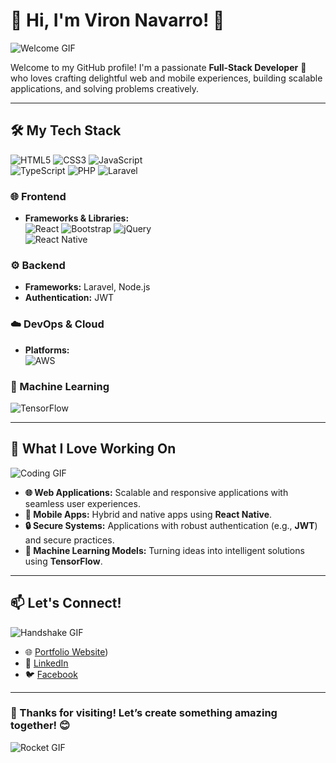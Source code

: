 # 🌟 Hi, I'm Viron Navarro! 👋  
![Welcome GIF](https://media.giphy.com/media/hvRJCLFzcasrR4ia7z/giphy.gif)  

Welcome to my GitHub profile! I'm a passionate **Full-Stack Developer** 🚀 who loves crafting delightful web and mobile experiences, building scalable applications, and solving problems creatively.

---

## 🛠️ My Tech Stack  
![HTML5](https://img.shields.io/badge/-HTML5-E34F26?logo=html5&logoColor=white&style=for-the-badge) 
![CSS3](https://img.shields.io/badge/-CSS3-1572B6?logo=css3&logoColor=white&style=for-the-badge) 
![JavaScript](https://img.shields.io/badge/-JavaScript-F7DF1E?logo=javascript&logoColor=black&style=for-the-badge)  
![TypeScript](https://img.shields.io/badge/-TypeScript-007ACC?logo=typescript&logoColor=white&style=for-the-badge) 
![PHP](https://img.shields.io/badge/-PHP-777BB4?logo=php&logoColor=white&style=for-the-badge) 
![Laravel](https://img.shields.io/badge/-Laravel-FF2D20?logo=laravel&logoColor=white&style=for-the-badge)  

### 🌐 Frontend  
- **Frameworks & Libraries:**  
![React](https://img.shields.io/badge/-React-61DAFB?logo=react&logoColor=black&style=for-the-badge) 
![Bootstrap](https://img.shields.io/badge/-Bootstrap-7952B3?logo=bootstrap&logoColor=white&style=for-the-badge) 
![jQuery](https://img.shields.io/badge/-jQuery-0769AD?logo=jquery&logoColor=white&style=for-the-badge)  
![React Native](https://img.shields.io/badge/-React%20Native-61DAFB?logo=react&logoColor=black&style=for-the-badge)  

### ⚙️ Backend  
- **Frameworks:** Laravel, Node.js  
- **Authentication:** JWT  

### ☁️ DevOps & Cloud  
- **Platforms:**  
![AWS](https://img.shields.io/badge/-AWS-232F3E?logo=amazon-aws&logoColor=white&style=for-the-badge)  

### 🧠 Machine Learning  
![TensorFlow](https://img.shields.io/badge/-TensorFlow-FF6F00?logo=tensorflow&logoColor=white&style=for-the-badge)  

---

## 🌟 What I Love Working On  
![Coding GIF](https://media.giphy.com/media/qgQUggAC3Pfv687qPC/giphy.gif)  

- **🌐 Web Applications:** Scalable and responsive applications with seamless user experiences.  
- **📱 Mobile Apps:** Hybrid and native apps using **React Native**.  
- **🔒 Secure Systems:** Applications with robust authentication (e.g., **JWT**) and secure practices.  
- **🤖 Machine Learning Models:** Turning ideas into intelligent solutions using **TensorFlow**.

---

## 📫 Let's Connect!  
![Handshake GIF](https://media.giphy.com/media/l3q2K5jinAlChoCLS/giphy.gif)  

- 🌐 [Portfolio Website]([https://viron1121.github.io/DigitalResume/]))  
- 💼 [LinkedIn]([https://www.linkedin.com/in/viron-navarro-182704287/])  
- 🐦 [Facebook]([https://www.facebook.com/phunghoatrien])  

---

### 🚀 Thanks for visiting! Let’s create something amazing together! 😊  
![Rocket GIF](https://media.giphy.com/media/du3J3cXyzhj75IOgvA/giphy.gif)  
